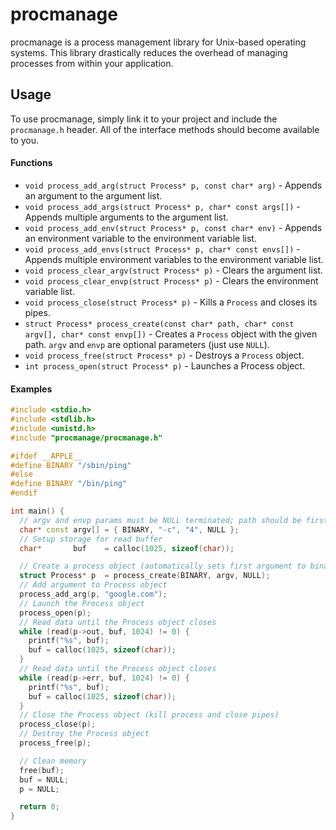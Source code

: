 procmanage
==========

procmanage is a process management library for Unix-based operating systems.
This library drastically reduces the overhead of managing processes from within
your application.

## Usage

To use procmanage, simply link it to your project and include the `procmanage.h`
header.  All of the interface methods should become available to you.

#### Functions

* `void process_add_arg(struct Process* p, const char* arg)` - Appends an
argument to the argument list.
* `void process_add_args(struct Process* p, char* const args[])` - Appends
multiple arguments to the argument list.
* `void process_add_env(struct Process* p, const char* env)` - Appends an
environment variable to the environment variable list.
* `void process_add_envs(struct Process* p, char* const envs[])` - Appends
multiple environment variables to the environment variable list.
* `void process_clear_argv(struct Process* p)` - Clears the argument list.
* `void process_clear_envp(struct Process* p)` - Clears the environment variable
list.
* `void process_close(struct Process* p)` - Kills a `Process` and closes its
pipes.
* `struct Process* process_create(const char* path, char* const argv[], char*
const envp[])` - Creates a `Process` object with the given path.  `argv` and
`envp` are optional parameters (just use `NULL`).
* `void process_free(struct Process* p)` - Destroys a `Process` object.
* `int process_open(struct Process* p)` - Launches a Process object.

#### Examples

```cpp
#include <stdio.h>
#include <stdlib.h>
#include <unistd.h>
#include "procmanage/procmanage.h"

#ifdef __APPLE__
#define BINARY "/sbin/ping"
#else
#define BINARY "/bin/ping"
#endif

int main() {
  // argv and envp params must be NULL terminated; path should be first argument
  char* const argv[] = { BINARY, "-c", "4", NULL };
  // Setup storage for read buffer
  char*       buf    = calloc(1025, sizeof(char));

  // Create a process object (automatically sets first argument to binary)
  struct Process* p  = process_create(BINARY, argv, NULL);
  // Add argument to Process object
  process_add_arg(p, "google.com");
  // Launch the Process object
  process_open(p);
  // Read data until the Process object closes
  while (read(p->out, buf, 1024) != 0) {
    printf("%s", buf);
    buf = calloc(1025, sizeof(char));
  }
  // Read data until the Process object closes
  while (read(p->err, buf, 1024) != 0) {
    printf("%s", buf);
    buf = calloc(1025, sizeof(char));
  }
  // Close the Process object (kill process and close pipes)
  process_close(p);
  // Destroy the Process object
  process_free(p);

  // Clean memory
  free(buf);
  buf = NULL;
  p = NULL;

  return 0;
}
```
